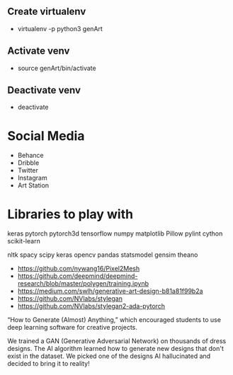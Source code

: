 ## Create virtualenv 
- virtualenv -p python3 genArt
## Activate venv
- source genArt/bin/activate
## Deactivate venv
- deactivate

# Social Media
- Behance
- Dribble
- Twitter
- Instagram
- Art Station
  
# Libraries to play with
keras
pytorch
pytorch3d
tensorflow
numpy
matplotlib
Pillow
pylint
cython
scikit-learn

nltk
spacy
scipy
keras
opencv
pandas
statsmodel
gensim
theano

- https://github.com/nywang16/Pixel2Mesh
- https://github.com/deepmind/deepmind-research/blob/master/polygen/training.ipynb
- https://medium.com/swlh/generative-art-design-b81a81f99b2a
- https://github.com/NVlabs/stylegan
- https://github.com/NVlabs/stylegan2-ada-pytorch

“How to Generate (Almost) Anything,” which encouraged students to use deep learning software for creative projects.


We trained a GAN (Generative Adversarial Network) on thousands of dress designs. The AI algorithm learned how to generate new designs that don't exist in the dataset. We picked one of the designs AI hallucinated and decided to bring it to reality! 

